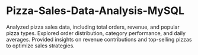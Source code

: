 # Pizza-Sales-Data-Analysis-MySQL
Analyzed pizza sales data, including total orders, revenue, and popular pizza types. Explored order distribution, category performance, and daily averages. Provided insights on revenue contributions and top-selling pizzas to optimize sales strategies.
